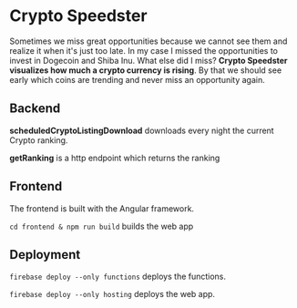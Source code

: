# Crypto Speedster

Sometimes we miss great opportunities because we cannot see them and realize it when it's just too late. In my case I
missed the opportunities to invest in Dogecoin and Shiba Inu. What else did I miss? **Crypto Speedster visualizes how
much a crypto currency is rising**. By that we should see early which coins are trending and never miss an opportunity
again.

## Backend

**scheduledCryptoListingDownload** downloads every night the current Crypto ranking.

**getRanking** is a http endpoint which returns the ranking

## Frontend

The frontend is built with the Angular framework.

`cd frontend & npm run build` builds the web app

## Deployment

`firebase deploy --only functions` deploys the functions.

`firebase deploy --only hosting` deploys the web app.
